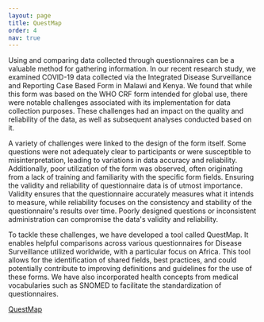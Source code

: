 ```yaml
---
layout: page
title: QuestMap
order: 4
nav: true
---
```

Using and comparing data collected through questionnaires can be a valuable method for gathering information. 
In our recent research study, we examined COVID-19 data collected via the Integrated Disease Surveillance and Reporting Case Based Form in Malawi and Kenya. We found that while this form was based on the WHO CRF form intended for global use, there were notable challenges associated with its implementation for data collection purposes. These challenges had an impact on the quality and reliability of the data, as well as subsequent analyses conducted based on it.

A variety of challenges were linked to the design of the form itself. Some questions were not adequately clear to participants or were susceptible to misinterpretation, leading to variations in data accuracy and reliability. Additionally, poor utilization of the form was observed, often originating from a lack of training and familiarity with the specific form fields. Ensuring the validity and reliability of questionnaire data is of utmost importance. Validity ensures that the questionnaire accurately measures what it intends to measure, while reliability focuses on the consistency and stability of the questionnaire's results over time. Poorly designed questions or inconsistent administration can compromise the data's validity and reliability.

To tackle these challenges, we have developed a tool called QuestMap. It enables helpful comparisons across various questionnaires for Disease Surveillance utilized worldwide, with a particular focus on Africa. This tool allows for the identification of shared fields, best practices, and could potentially contribute to improving definitions and guidelines for the use of these forms. We have also incorporated health concepts from medical vocabularies such as SNOMED to facilitate the standardization of questionnaires.

<a class="page-link" href="https://www.healthdataafrica.org/questmap" target="_blank">QuestMap<a>
